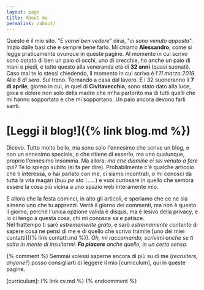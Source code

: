 ```yaml
---
layout: page
title: About me
permalink: /about/
---
```


Questo è il mio sito. "_E vorrei ben vedere_" dirai, "_ci sono venuto apposta_".  
Inizio dalle basi che è sempre bene farlo. Mi chiamo **Alessandro**, come si legge praticamente ovunque in queste pagine. Al momento in cui scrivo sono dotato di ben un paio di occhi, uno di orecchie, ho anche un paio di mani e piedi, e tutto questo alla veneranda età di **32 anni** (quasi suonati).  
Caso mai te lo stessi chiedendo, il momento in cui scrivo è l'_11 marzo 2019_. Alle _8 di sera_. Sul treno. Tornando a casa dal lavoro. E i 32 suoneranno il **7 di aprile**, giorno in cui, in quel di **Civitavecchia**, sono stato dato alla luce, gioia e dolore non solo della madre che m'ha partorito ma di tutti quelli che mi hanno sopportato e che mi sopportano. Un paio ancora devono farli santi.

# [Leggi il blog!]({% link blog.md %})

Dicevo. Tutto molto bello, ma sono solo l'ennesimo che scrive un blog, e non un ennesimo speciale, o che ritiene di esserlo, ma uno qualunque, proprio l'ennesimo insomma.
Ma allora: _ma che diamine ci sei venuto a fare qui?_ Te lo spiego subito (si fa per dire). Probabilmente c'è qualche articolo che ti interessa, o hai parlato con me, ci siamo incontrati, o mi conosci da tutta la vita magari (_buu pe sta '......_) e vuoi curiosare in quello che sembra essere la cosa più vicina a uno spazio web interamente mio.  

E allora che la festa cominci, in alto gli articoli, e speriamo che ce ne sia almeno uno che tu apprezzi. Verrà il giorno dei commenti, ma non è questo il giorno, perché l'unica opzione valida è disqus, ma è lesivo della privacy, e io ci tengo a questa cosa, chi mi conosce sa e patisce.  
Nel frattempo ti sarò _estremamente grato_, e sarò _estremamente contento_ di sapere cosa ne pensi di me e di quello che scrivo tramite [uno dei miei contatti]({% link contatti.md %}). _Oh, mi raccomando, scrivimi anche se ti salta in mente di insultarmi. **Fa piacere** anche quello, in un certo senso._

{% comment %}
Semmai volessi saperne ancora di più su di me (_recruiters, anyone?_) posso consigliarti di leggere il mio [curriculum], qui in queste pagine.

[curriculum]: {% link cv.md %}
{% endcomment %}
